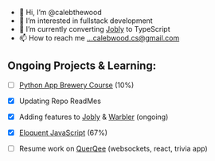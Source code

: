 - 👋 Hi, I’m @calebthewood
- 👀 I’m interested in fullstack development
- 🌱 I’m currently converting [Jobly](https://github.com/calebthewood/jobly-frontend) to TypeScript
- 📫 How to reach me ...calebwood.cs@gmail.com

## Ongoing Projects & Learning:
- [ ] [Python App Brewery Course](https://github.com/calebthewood/Python-100-Days) (10%)
- [x] Updating Repo ReadMes
- [x] Adding features to [Jobly](https://github.com/calebthewood/jobly-frontend) & [Warbler](https://github.com/calebthewood/flask-warbler) (ongoing)
- [x] [Eloquent JavaScript](https://github.com/calebthewood/eloquentJS) (67%)
- [ ] Resume work on [QuerQee](https://github.com/calebthewood/qq-front-end) (websockets, react, trivia app)


<!---
calebthewood/calebthewood is a ✨ special ✨ repository because its `README.md` (this file) appears on your GitHub profile.
You can click the Preview link to take a look at your changes.
--->
